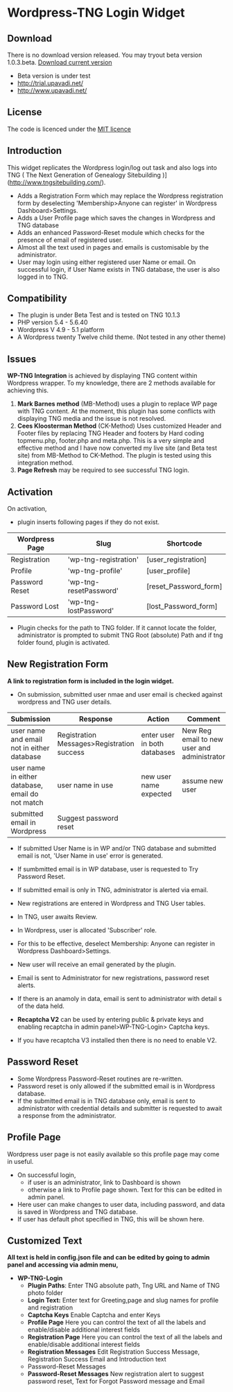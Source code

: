# **Wordpress-TNG Login Widget** # 
## **Download**
There is no download version released. You may tryout beta version 1.0.3.beta. 
[Download current version](https://github.com/upavadi/tng-wp-login/archive/master.zip "download Plugin")

 - Beta version is under test
 - http://trial.upavadi.net/ 
 - http://www.upavadi.net/

## **License**
The code is licenced under the [MIT licence](http://opensource.org/licenses/MIT)

## **Introduction**
This widget replicates the Wordpress login/log out task and also logs into TNG ( The Next Generation of Genealogy Sitebuilding )](http://www.tngsitebuilding.com/).
- Adds a Registration Form which may replace the Wordpress registration form by deselecting 'Membership>Anyone can register' in Wordpress Dashboard>Settings.
- Adds a User Profile page which saves the changes in Wordpress and TNG database
- Adds an enhanced Password-Reset module which checks for the presence of email of registered user.
- Almost all the text used in pages and emails is customisable by the administrator.
- User may login using either registered user Name or email. On successful login, if User Name exists in TNG database, the user is also logged in to TNG.

## **Compatibility**
- The plugin is under Beta Test and is tested on TNG 10.1.3
- PHP version 5.4 - 5.6.40
-  Wordpress V 4.9 - 5.1 platform
- A Wordpress twenty Twelve child theme. (Not tested in any other theme)

## **Issues**
**WP-TNG Integration** is achieved by displaying TNG content within Wordpress wrapper. 
To my knowledge, there are 2 methods available for achieving this.

1. **Mark Barnes method** (MB-Method) uses a plugin to replace WP page with TNG content.
At the moment, this plugin has some conflicts with displaying TNG media and the issue is not resolved.
2. **Cees Kloosterman Method** (CK-Method) Uses customized Header and Footer files by replacing TNG Header and footers by Hard coding topmenu.php, footer.php and meta.php. This is a very simple and effective method and I have now converted my live site (and Beta test site) from MB-Method to CK-Method. The plugin is tested using this integration method.
3. **Page Refresh** may be required to see successful TNG login. 


## **Activation**
On activation, 
 - plugin inserts following pages if they do not exist. 

Wordpress Page | Slug | Shortcode 
---------------|------|----------
Registration   | 'wp-tng-registration'|[user_registration] 
Profile        |  'wp-tng-profile'    |[user_profile]
Password Reset |'wp-tng-resetPassword'|[reset_Password_form]
Password Lost  | 'wp-tng-lostPassword'|[lost_Password_form]

- Plugin checks for the path to TNG folder. If it cannot locate the folder, administrator is prompted to submit TNG Root (absolute) Path  and if tng folder found, plugin is activated. 

## **New Registration Form**
  **A link to registration form is included in the login widget.**
 - On submission, submitted user nmae and user email is checked against wordpress and TNG user details.

 Submission  | Response | Action | Comment
 ------------|----------|--------|---------
 user name and email not in either database|Registration Messages>Registration success|enter user in both databases| New Reg email to new user and administrator
user name in either database, email do not match|user name in use| new user name expected| assume new user
submitted email in Wordpress|Suggest password reset|

 
 - If submitted User Name is in WP and/or TNG  database and  submitted email is not,  'User Name in use' error is generated. 
 - If sumbmitted email is in WP database, user is requested to Try Password Reset.
 - If submitted email is only in TNG, administrator is alerted via email.
 - New registrations are entered in Wordpress and TNG User tables.
 - In TNG,  user awaits Review.
 - In Wordpress, user is allocated 'Subscriber' role. 
 - For this to be effective, deselect Membership: Anyone can register in Wordpress Dashboard>Settings. 
  - New user will receive an email generated by the plugin.
  - Email is sent to Administrator for new registrations, password reset alerts.
  - If there is an anamoly in data, email is sent to administrator with detail s of the data held.

  - **Recaptcha V2** can be used by entering public & private keys and enabling recaptcha in admin panel>WP-TNG-Login> Captcha keys.
  - If you have recaptcha V3 installed then there is no need to enable V2.

## **Password Reset**
 - Some Wordpress Password-Reset routines are re-written. 
 -  Password reset is only allowed if the submitted email is in Wordpress database. 
 - If the submitted email is in TNG database only, email is sent to administrator with credential details and submitter is requested to await a response from the administrator.

 ## **Profile Page**
 Wordpress user page is not easily available so this profile page may come in useful. 
 - On successful login, 
   - if user is an administrator, link to Dashboard is shown
   - otherwise a link to Profile page shown. Text for this can be edited in admin panel.
 - Here user can  make changes to user data, including password, and data is saved in Wordpress and TNG database.
 - If user has default phot specified in TNG, this will be shown here.  


## **Customized Text**
**All text is held in config.json file and can be edited by going to admin panel and accessing via admin menu,**
- **WP-TNG-Login**
  - **Plugin Paths**: Enter TNG absolute path, Tng URL and Name of TNG photo folder
  - **Login Text:** Enter text for Greeting,page and slug names for profile and registration   
  - **Captcha Keys** Enable Captcha and enter Keys
  - **Profile Page** Here you can control the text of all the labels and enable/disable additional interest fields
  - **Registration Page** Here you can control the text of all the labels and enable/disable additional interest fields
  - **Registration Messages** Edit Registration Success Message, Registration Success Email and Introduction text 
  - Password-Reset Messages
  - **Password-Reset Messages** New registration alert to suggest password reset, Text for Forgot Password message and  Email




